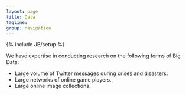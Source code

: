 ```yaml
---
layout: page
title: Data
tagline: 
group: navigation
---
```

{% include JB/setup %}

<p>We have expertise in conducting research on the following forms of Big Data:</p>
<ul>
    <li>Large volume of Twitter messages during crises and disasters.</li>
    <li>Large networks of online game players.</li>
    <li>Large online image collections.</li>
</ul>
